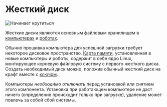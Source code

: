 # Жесткий диск
![Начинает крутиться](item:oc2r:hard_drive_large)

Жесткие диски являются основным файловым хранилищем в [компьютерах](../block/computer.md) и [роботах](robot.md).

Обычно прошивка компьютера для успешной загрузки требует некоторое дисковое пространство. [Карта памяти](flash_memory.md), установленная в новые компьютеры и роботы, содержит в себе ядро Linux, монтирующее корневую файловую систему с первого жесткого диска. Создать необходимый диск можно, положив обычный жесткий диск на крафт вместе с [ключом](wrench.md).

Компьютеры *необходимо отключать* перед установкой или снятием этого компонента. Установка при работающем компьютере не даст ничего (определение происходит только при загрузке), удаление может повлечь за собой сбой системы.
